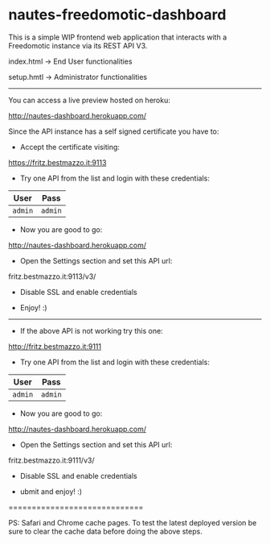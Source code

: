 nautes-freedomotic-dashboard
============================
This is a simple WIP frontend web application that interacts with a Freedomotic instance via its REST API V3.

index.html -> End User functionalities

setup.hmtl -> Administrator functionalities

---
You can access a live preview hosted on heroku: 

http://nautes-dashboard.herokuapp.com/

Since the API instance has a self signed certificate you have to:

* Accept the certificate visiting:

https://fritz.bestmazzo.it:9113

* Try one API from the list and login with these credentials:

User | Pass | 
--- | --- | 
`admin` | `admin` | 

* Now you are good to go:

http://nautes-dashboard.herokuapp.com/

* Open the Settings section and set this API url:

fritz.bestmazzo.it:9113/v3/

* Disable SSL and enable credentials

* Enjoy! :)

---
* If the above API is not working try this one:

http://fritz.bestmazzo.it:9111

* Try one API from the list and login with these credentials:

User | Pass | 
--- | --- | 
`admin` | `admin` | 

* Now you are good to go:

http://nautes-dashboard.herokuapp.com/

* Open the Settings section and set this API url:

fritz.bestmazzo.it:9111/v3/

* Disable SSL and enable credentials

* ubmit and enjoy! :)

=============================

PS: Safari and Chrome cache pages. 
To test the latest deployed version be sure to clear the cache data before doing the above steps.
